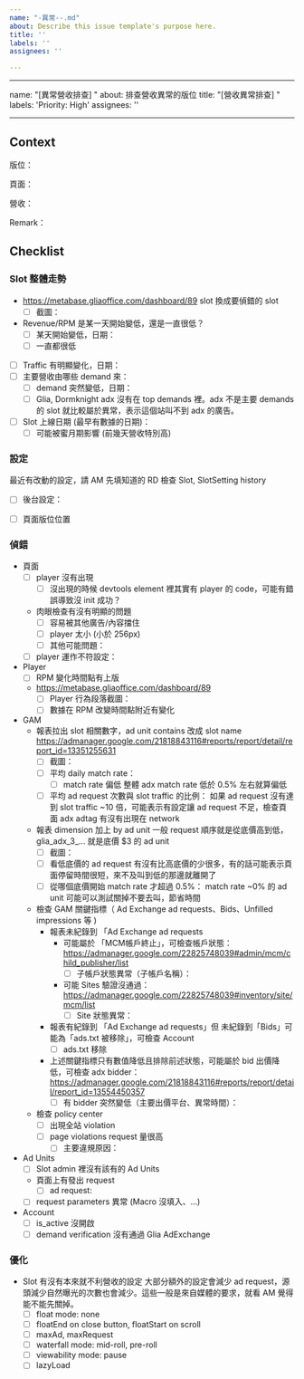 ```yaml
---
name: "-異常--.md"
about: Describe this issue template's purpose here.
title: ''
labels: ''
assignees: ''

---
```


---
name: "[異常營收排查] "
about: 排查營收異常的版位
title: "[營收異常排查] "
labels: 'Priority: High'
assignees: ''

---

## Context
版位：

頁面：

營收：

Remark：

## Checklist
### Slot 整體走勢
- https://metabase.gliaoffice.com/dashboard/89
slot 換成要偵錯的 slot
  - [ ] 截圖：
- Revenue/RPM 是某一天開始變低，還是一直很低？
  - [ ] 某天開始變低，日期：
  - [ ] 一直都很低
- [ ] Traffic 有明顯變化，日期：
- [ ] 主要營收由哪些 demand 來：
  - [ ] demand 突然變低，日期：
  - [ ] Glia, Dormknight adx 沒有在 top demands 裡。adx 不是主要 demands 的 slot 就比較屬於異常，表示這個站叫不到 adx 的廣告。
- [ ] Slot 上線日期 (最早有數據的日期)：
  - [ ] 可能被蜜月期影響 (前幾天營收特別高)

### 設定
最近有改動的設定，請 AM 先填知道的
RD 檢查 Slot, SlotSetting history
- [ ] 後台設定：
- [ ] 頁面版位位置


### 偵錯
  - 頁面
    - [ ] player 沒有出現
      - [ ] 沒出現的時候 devtools element 裡其實有 player 的 code，可能有錯誤導致沒 init 成功？
    - 肉眼檢查有沒有明顯的問題
      - [ ] 容易被其他廣告/內容擋住
      - [ ] player 太小 (小於 256px)
      - [ ] 其他可能問題：
    - [ ] player 運作不符設定：
  - Player
    - [ ] RPM 變化時間點有上版
    - https://metabase.gliaoffice.com/dashboard/89
      - [ ] Player 行為段落截圖：
      - [ ] 數據在 RPM 改變時間點附近有變化
- GAM
  - 報表拉出 slot 相關數字，ad unit contains 改成 slot name
https://admanager.google.com/21818843116#reports/report/detail/report_id=13351255631
    - [ ] 截圖：
    - [ ] 平均 daily match rate：
      - [ ] match rate 偏低
整體 adx match rate 低於 0.5% 左右就算偏低
    - [ ] 平均 ad request 次數與 slot traffic 的比例：
如果 ad request 沒有達到 slot traffic ~10 倍，可能表示有設定讓 ad request 不足，檢查頁面 adx adtag 有沒有出現在 network
  - 報表 dimension 加上 by ad unit
一般 request 順序就是從底價高到低，glia_adx_3_... 就是底價 $3 的 ad unit
    - [ ] 截圖：
    - [ ] 看低底價的 ad request 有沒有比高底價的少很多，有的話可能表示頁面停留時間很短，來不及叫到低的那邊就離開了
    - [ ] 從哪個底價開始 match rate 才超過 0.5%：
match rate ~0% 的 ad unit 可能可以測試關掉不要去叫，節省時間
  - 檢查 GAM 關鍵指標（ Ad Exchange ad requests、Bids、Unfilled impressions 等 )
      - 報表未紀錄到 「Ad Exchange ad requests
        - 可能屬於 「MCM帳戶終止」，可檢查帳戶狀態：https://admanager.google.com/22825748039#admin/mcm/child_publisher/list
          - [ ] 子帳戶狀態異常（子帳戶名稱）：
        - 可能 Sites 驗證沒通過：https://admanager.google.com/22825748039#inventory/site/mcm/list
          - [ ] Site 狀態異常：
      - 報表有紀錄到 「Ad Exchange ad requests」但 未紀錄到「Bids」可能為「ads.txt 被移除」，可檢查 Account 
        - [ ] ads.txt 移除
      - 上述關鍵指標只有數值降低且排除前述狀態，可能屬於 bid 出價降低，可檢查 adx bidder：https://admanager.google.com/21818843116#reports/report/detail/report_id=13554450357
        - [ ] 有 bidder 突然變低（主要出價平台、異常時間）：
  - 檢查 policy center 
    - [ ] 出現全站 violation
    - [ ] page violations request 量很高
      - [ ] 主要違規原因：
- Ad Units
  - [ ] Slot admin 裡沒有該有的 Ad Units
  - 頁面上有發出 request
    - [ ] ad request:
  - [ ] request parameters 異常 (Macro 沒填入、...)
- Account
  - [ ] is_active 沒開啟
  - [ ] demand verification 沒有通過 Glia AdExchange

### 優化
- Slot 有沒有本來就不利營收的設定
大部分額外的設定會減少 ad request，源頭減少自然曝光的次數也會減少。這些一般是來自媒體的要求，就看 AM 覺得能不能先關掉。
  - [ ] float mode: none
  - [ ] floatEnd on close button, floatStart on scroll
  - [ ] maxAd, maxRequest
  - [ ] waterfall mode: mid-roll, pre-roll
  - [ ] viewability mode: pause
  - [ ] lazyLoad
